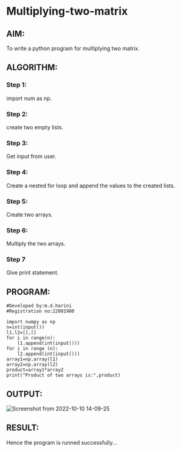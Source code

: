 # Multiplying-two-matrix

## AIM:
To write a python program for multiplying two matrix.

## ALGORITHM:

### Step 1:
import num as np.
### Step 2:
create two empty lists.
### Step 3:
Get input from user.
### Step 4:
Create a nested for loop and append the values to the created lists.
### Step 5:
Create two arrays.
### Step 6:
Multiply the two arrays.
### Step 7
Give print statement.

## PROGRAM:
```
#Developed by:m.d.harini
#Registration no:22001980

import numpy as np
n=int(input())
l1,l2=[],[]
for i in range(n):
    l1.append(int(input()))
for i in range (n):
    l2.append(int(input()))
array1=np.array(l1)
array2=np.array(l2)
product=array1*array2
print("Product of two arrays is:",product)
```

## OUTPUT:
![Screenshot from 2022-10-10 14-09-25](https://user-images.githubusercontent.com/113497680/194827893-3dd4adf5-9039-4733-9257-d055dea3a6f8.png)

## RESULT:
Hence the program is runned successfully...
